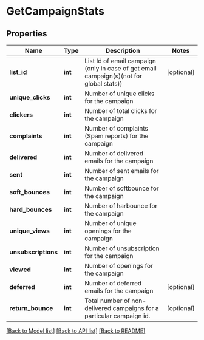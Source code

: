 # GetCampaignStats

## Properties
Name | Type | Description | Notes
------------ | ------------- | ------------- | -------------
**list_id** | **int** | List Id of email campaign (only in case of get email campaign(s)(not for global stats)) | [optional] 
**unique_clicks** | **int** | Number of unique clicks for the campaign | 
**clickers** | **int** | Number of total clicks for the campaign | 
**complaints** | **int** | Number of complaints (Spam reports) for the campaign | 
**delivered** | **int** | Number of delivered emails for the campaign | 
**sent** | **int** | Number of sent emails for the campaign | 
**soft_bounces** | **int** | Number of softbounce for the campaign | 
**hard_bounces** | **int** | Number of harbounce for the campaign | 
**unique_views** | **int** | Number of unique openings for the campaign | 
**unsubscriptions** | **int** | Number of unsubscription for the campaign | 
**viewed** | **int** | Number of openings for the campaign | 
**deferred** | **int** | Number of deferred emails for the campaign | [optional] 
**return_bounce** | **int** | Total number of non-delivered campaigns for a particular campaign id. | [optional] 

[[Back to Model list]](../README.md#documentation-for-models) [[Back to API list]](../README.md#documentation-for-api-endpoints) [[Back to README]](../README.md)

